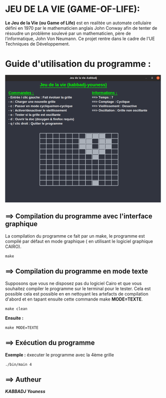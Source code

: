 # JEU DE LA VIE (GAME-OF-LIFE):

**Le Jeu de la Vie (ou Game of Life)** est en realitée un automate cellulaire défini en 1970 par le mathematicien anglais John Conway afin de tenter de résoudre un problème soulevé par un mathematicien, père de l’informatique, John Von Neumann.
Ce projet rentre dans le cadre de l'UE Techniques de Développement. 

# Guide d'utilisation du programme :

![Screenshot](/game_html_doc/jeu.png)

## ==> Compilation du programme avec l'interface graphique


La compilation du programme ce fait par un make, le programme est compilé par défaut en mode graphique ( en utilisant le logiciel graphique CAIRO). 

~~~{.sh}
make
~~~

## ==> Compilation du programme en mode texte 

Supposons que vous ne disposez pas du logiciel Cairo et que vous souhaitez compiler le programme sur le terminal pour le tester. Cela est possible cela est possible en en nettoyant les artefacts de compilation d'abord et en tapant ensuite cette commande make **MODE=TEXTE**.

~~~{.sh}
make clean
~~~

**Ensuite :** 

~~~{.sh}
make MODE=TEXTE
~~~


## ==> Exécution du programme

**Exemple :** éxecuter le programme avec la 4ème grille

~~~{.sh}
./bin/main 4
~~~

## ==> Autheur 


**_KABBADJ Youness_**



